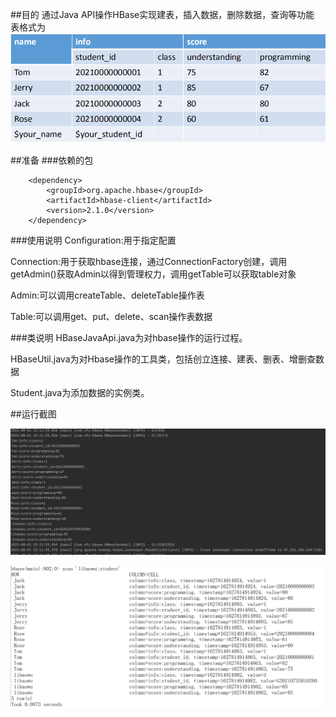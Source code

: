 ##目的
通过Java API操作HBase实现建表，插入数据，删除数据，查询等功能
表格式为
![HBase表格式.png](https://github.com/sillyMadman/bigdataWork/blob/master/HBaseJavaApi/HBase表格式.png)

##准备
###依赖的包

        <dependency>
            <groupId>org.apache.hbase</groupId>
            <artifactId>hbase-client</artifactId>
            <version>2.1.0</version>
        </dependency>

###使用说明
Configuration:用于指定配置

Connection:用于获取hbase连接，通过ConnectionFactory创建，调用getAdmin()获取Admin以得到管理权力，调用getTable可以获取table对象

Admin:可以调用createTable、deleteTable操作表

Table:可以调用get、put、delete、scan操作表数据



###类说明
HBaseJavaApi.java为对hbase操作的运行过程。

HBaseUtil.java为对Hbase操作的工具类，包括创立连接、建表、删表、增删查数据

Student.java为添加数据的实例类。



##运行截图

![运行截图.png](https://github.com/sillyMadman/bigdataWork/blob/master/HBaseJavaApi/%E8%BF%90%E8%A1%8C%E6%88%AA%E5%9B%BE.png)

![数据查询截图.png](https://github.com/sillyMadman/bigdataWork/blob/master/HBaseJavaApi/数据查询截图.png)